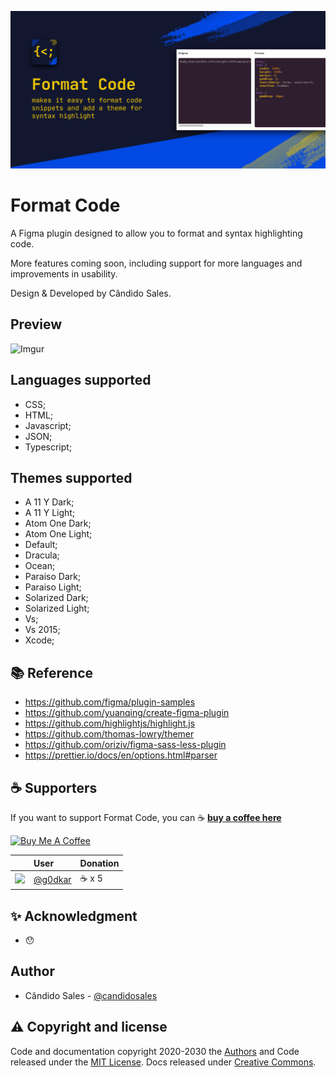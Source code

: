 ![Format Code promo image](assets/cover.png?raw=true "Format Code promo")

# Format Code

A Figma plugin designed to allow you to format and syntax highlighting code.

More features coming soon, including support for more languages and improvements in usability.

Design & Developed by Cândido Sales.

## Preview

![Imgur](https://i.imgur.com/r8x5VZt.gif)

## Languages supported

- CSS;
- HTML;
- Javascript;
- JSON;
- Typescript;

## Themes supported

- A 11 Y Dark;
- A 11 Y Light;
- Atom One Dark;
- Atom One Light;
- Default;
- Dracula;
- Ocean;
- Paraiso Dark;
- Paraiso Light;
- Solarized Dark;
- Solarized Light;
- Vs;
- Vs 2015;
- Xcode;

## 📚 Reference

- https://github.com/figma/plugin-samples
- https://github.com/yuanqing/create-figma-plugin
- https://github.com/highlightjs/highlight.js
- https://github.com/thomas-lowry/themer
- https://github.com/oriziv/figma-sass-less-plugin
- https://prettier.io/docs/en/options.html#parser

## ☕ Supporters

If you want to support Format Code, you can ☕ [**buy a coffee here**](https://buymeacoff.ee/candidosales)

<a href="https://www.buymeacoffee.com/candidosales" target="_blank"><img src="https://cdn.buymeacoffee.com/buttons/v2/arial-blue.png" alt="Buy Me A Coffee" style="height: 60px !important;width: 217px !important;" ></a>

|                                                             | User                                             | Donation |
| :---------------------------------------------------------- | :----------------------------------------------- | :------- |
| ![](https://avatars.githubusercontent.com/u/2124218?s=25 ) | [@g0dkar](https://github.com/g0dkar)       | ☕ x 5    |

## ✨ Acknowledgment

- 😯

## Author

- Cândido Sales - [@candidosales](https://twitter.com/candidosales)

## ⚠️ Copyright and license

Code and documentation copyright 2020-2030 the [Authors](https://github.com/candidosales/figma-format-code/graphs/contributors) and Code released under the [MIT License](https://github.com/candidosales/figma-format-code/blob/master/LICENSE). Docs released under [Creative Commons](https://creativecommons.org/licenses/by/3.0/).
